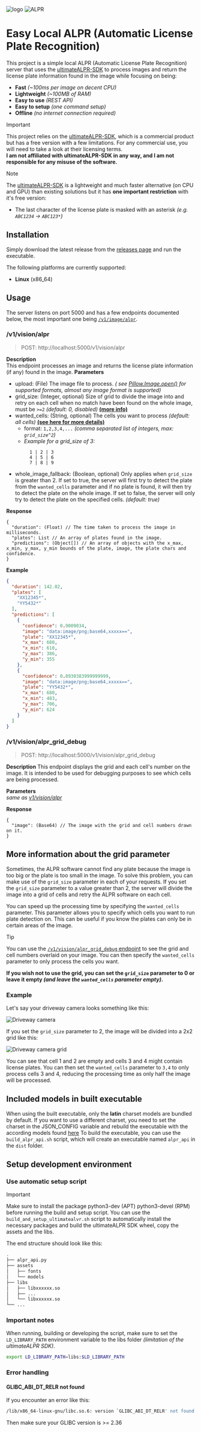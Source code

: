 ![logo](.git-assets/logo.webp)
![ALPR](.git-assets/preview-webui.webp)

#  Easy Local ALPR (Automatic License Plate Recognition)
This project is a simple local ALPR (Automatic License Plate Recognition) server that uses the [ultimateALPR-SDK](https://github.com/DoubangoTelecom/ultimateALPR-SDK) to
process images and return the license plate information found in the image while focusing on being:
- **Fast** *(~100ms per image on decent CPU)*
- **Lightweight** *(~100MB of RAM)*
- **Easy to use** *(REST API)*
- **Easy to setup** *(one command setup)*
- **Offline** *(no internet connection required)*

> [!IMPORTANT]
> This project relies on the [ultimateALPR-SDK](https://github.com/DoubangoTelecom/ultimateALPR-SDK), which is a commercial product but has a free version with a few limitations.
> For any commercial use, you will need to take a look at their licensing terms.  
> **I am not affiliated with ultimateALPR-SDK in any way, and I am not responsible for any misuse of the software.**

> [!NOTE]
> The [ultimateALPR-SDK](https://github.com/DoubangoTelecom/ultimateALPR-SDK) is a lightweight and much faster alternative (on CPU and GPU) than existing solutions but it has **one important restriction** with it's free version:
> - The last character of the license plate is masked with an asterisk *(e.g. ``ABC1234`` -> ``ABC123*``)*

## Installation
Simply download the latest release from the [releases page](./releases) and run the executable.

The following platforms are currently supported:
- **Linux** (x86_64)

## Usage

The server listens on port 5000 and has a few endpoints documented below, the most important one being [``/v1/image/alpr``](#v1visionalpr).

### /v1/vision/alpr

> POST: http://localhost:5000/v1/vision/alpr

**Description**  
This endpoint processes an image and returns the license plate information (if any) found in the image.
**Parameters**

- upload: (File) The image file to process. *(
  see [Pillow.Image.open()](https://pillow.readthedocs.io/en/stable/reference/Image.html#PIL.Image.open) for supported
  formats, almost any image format is supported)*
- grid_size: (Integer, optional) Size of grid to divide the image into and retry on each cell when no match have been
  found on the whole image, must be ``>=2`` *(default: 0, disabled)* **[(more info)](#more-information-about-the-grid-parameter)**
- wanted_cells: (String, optional) The cells you want to process *(default: all cells)* **[(see here for more details)](#v1visionalpr_grid_debug)**
    - format: ``1,2,3,4,...`` *(comma separated list of integers, max: ``grid_size^2``)*
    - *Example for a grid_size of 3:*
      ```
        1 | 2 | 3
        4 | 5 | 6
        7 | 8 | 9
      ```
- whole_image_fallback: (Boolean, optional) Only applies when ``grid_size`` is greater than 2.
  If set to true, the server will first try to detect the plate from the ``wanted_cells`` parameter and if no plate is found, it will then try to detect the plate on the whole image.
  If set to false, the server will only try to detect the plate on the specified cells. *(default: true)*

**Response**

```jsonc
{
  "duration": (Float) // The time taken to process the image in milliseconds.
  "plates": List // An array of plates found in the image.
  "predictions": (Object[]) // An array of objects with the x_max, x_min, y_max, y_min bounds of the plate, image, the plate chars and confidence.
}
```

**Example**
```json
{
  "duration": 142.02,
  "plates": [
    "XX12345*",
    "YY5432*"
  ],
  "predictions": [
    {
      "confidence": 0.9009034,
      "image": "data:image/png;base64,xxxxx==",
      "plate": "XX12345*",
      "x_max": 680,
      "x_min": 610,
      "y_max": 386,
      "y_min": 355
    },
    {
      "confidence": 0.8930383999999999,
      "image": "data:image/png;base64,xxxxx==",
      "plate": "YY5432*",
      "x_max": 680,
      "x_min": 483,
      "y_max": 706,
      "y_min": 624
    }
  ]
}
```


### /v1/vision/alpr_grid_debug

> POST: http://localhost:5000/v1/vision/alpr_grid_debug

**Description**
This endpoint displays the grid and each cell's number on the image.
It is intended to be used for debugging purposes to see which cells are being processed.

**Parameters**  
*same as [v1/vision/alpr](#v1visionalpr)*

**Response**

```jsonc
{
  "image": (Base64) // The image with the grid and cell numbers drawn on it.
}
```

## More information about the grid parameter

Sometimes, the ALPR software cannot find any plate because the image is too big or the plate is too small in the image.
To solve this problem, you can make use of the ``grid_size`` parameter in each of your requests.
If you set the ``grid_size`` parameter to a value greater than 2, the server will divide the image into a grid of cells
and retry the ALPR software on each cell.

You can speed up the processing time by specifying the ``wanted_cells`` parameter. This parameter allows you to specify
which cells you want to run plate detection on.
This can be useful if you know the plates can only be in certain areas of the image.
> [!TIP]
> You can use the [``/v1/vision/alpr_grid_debug`` endpoint](#v1visionalpr_grid_debug) to see the grid and cell numbers
> overlaid on your image.
> You can then specify the ``wanted_cells`` parameter to only process the cells you want.

**If you wish not to use the grid, you can set the ``grid_size`` parameter to
0 or leave it empty *(and leave the ``wanted_cells`` parameter empty)*.**

### Example

Let's say your driveway camera looks something like this:

![Driveway camera](.git-assets/example_grid.webp)

If you set the ``grid_size`` parameter to 2, the image will be divided into a 2x2 grid like this:

![Driveway camera grid](.git-assets/example_grid_2.webp)

You can see that cell 1 and 2 are empty and cells 3 and 4 might contain license plates.
You can then set the ``wanted_cells`` parameter to ``3,4`` to only process cells 3 and 4, reducing the processing time
as only half the image will be processed.

## Included models in built executable

When using the built executable, only the **latin** charset models are bundled by default. If you want to use a
different charset, you need to set the charset in the JSON_CONFIG variable and rebuild the executable with the
according models found [here](https://github.com/DoubangoTelecom/ultimateALPR-SDK/tree/master/assets)
To build the executable, you can use the ``build_alpr_api.sh`` script, which will create an executable
named ``alpr_api`` in the ``dist`` folder.

## Setup development environment

### Use automatic setup script

> [!IMPORTANT]
> Make sure to install the package python3-dev (APT) python3-devel (RPM) before running the build and setup script.
> You can use the ``build_and_setup_ultimatealvr.sh`` script to automatically install the necessary packages and build
> the
> ultimateALPR SDK wheel, copy the assets and the libs.

The end structure should look like this:

```bash
.
├── alpr_api.py
├── assets
│   ├── fonts
│   └── models
├── libs
│   ├── libxxxxxx.so
│   ├── ...
│   └── libxxxxxx.so
└── ...
```

### Important notes

When running, building or developing the script, make sure to set the ``LD_LIBRARY_PATH`` environment variable to the
libs folder
*(limitation of the ultimateALPR SDK)*.

```bash
export LD_LIBRARY_PATH=libs:$LD_LIBRARY_PATH
```

### Error handling

#### GLIBC_ABI_DT_RELR not found

If you encounter an error like this:

```bash
/lib/x86_64-linux-gnu/libc.so.6: version `GLIBC_ABI_DT_RELR' not found
```

Then make sure your GLIBC version is >= 2.36
